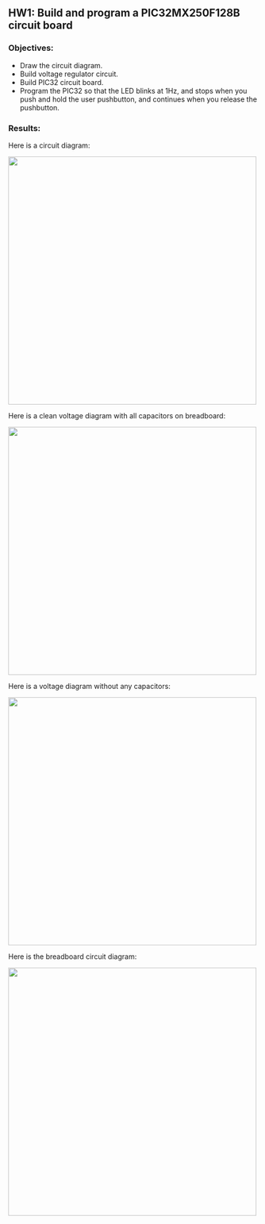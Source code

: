 ## HW1: Build and program a PIC32MX250F128B circuit board
### Objectives:
* Draw the circuit diagram.
* Build voltage regulator circuit.
* Build PIC32 circuit board.
* Program the PIC32 so that the LED blinks at 1Hz, and stops when you push and hold the user pushbutton, and continues when you release the pushbutton.

### Results:

Here is a circuit diagram:

<img src="https://github.com/meng1994412/ChenyangMeng_ME433_2018/blob/master/HW1/1_Circuit_Diagram.JPG" width="500">

Here is a clean voltage diagram with all capacitors on breadboard:

<img src="https://github.com/meng1994412/ChenyangMeng_ME433_2018/blob/master/HW1/2_Clean_3.3V_Voltage_Diagram.PNG" width="500">

Here is a voltage diagram without any capacitors:

<img src="https://github.com/meng1994412/ChenyangMeng_ME433_2018/blob/master/HW1/2_Oscillation_Diagram.PNG" width="500">

Here is the breadboard circuit diagram:

<img src="https://github.com/meng1994412/ChenyangMeng_ME433_2018/blob/master/HW1/6_Breadboard.JPG" width="500">
